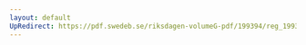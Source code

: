 ```yaml
---
layout: default
UpRedirect: https://pdf.swedeb.se/riksdagen-volumeG-pdf/199394/reg_199394/reg_199394_0418.pdf
---
```

